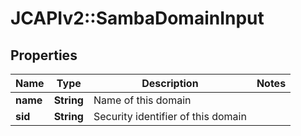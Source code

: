 # JCAPIv2::SambaDomainInput

## Properties
Name | Type | Description | Notes
------------ | ------------- | ------------- | -------------
**name** | **String** | Name of this domain | 
**sid** | **String** | Security identifier of this domain | 


